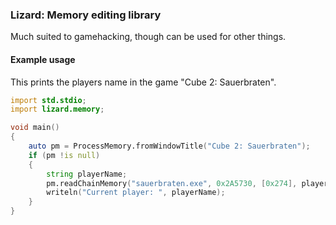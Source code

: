 ### Lizard: Memory editing library

Much suited to gamehacking, though can be used for other things.

#### Example usage

This prints the players name in the game "Cube 2: Sauerbraten".

```d
import std.stdio;
import lizard.memory;

void main()
{
    auto pm = ProcessMemory.fromWindowTitle("Cube 2: Sauerbraten");
    if (pm !is null)
    {
        string playerName;
        pm.readChainMemory("sauerbraten.exe", 0x2A5730, [0x274], playerName);
        writeln("Current player: ", playerName);
    }
}
```
